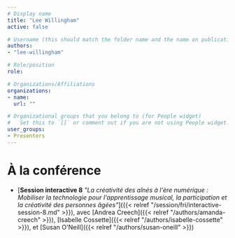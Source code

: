 ```yaml
---
# Display name
title: "Lee Willingham"
active: false

# Username (this should match the folder name and the name on publications)
authors:
- "lee-willingham"

# Role/position
role:

# Organizations/Affiliations
organizations:
- name: 
  url: ""

# Organizational groups that you belong to (for People widget)
#   Set this to `[]` or comment out if you are not using People widget.
user_groups:
- Presenters
---
```




# À la conférence

- [**Session interactive 8** *"La créativité des aînés à l'ère numérique : Mobiliser la technologie pour l'apprentissage musical, la participation et la créativité des personnes âgées"*]({{< relref "/session/fri/interactive-session-8.md" >}}), avec [Andrea Creech]({{< relref "/authors/amanda-creech" >}}), [Isabelle Cossette]({{< relref "/authors/isabelle-cossette" >}}), et [Susan O'Neill]({{< relref "/authors/susan-oneill" >}})
